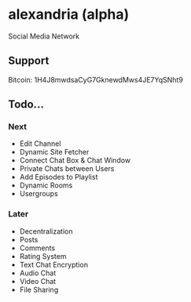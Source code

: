 alexandria (alpha)
==================
Social Media Network

## Support
Bitcoin: 1H4J8mwdsaCyG7GknewdMws4JE7YqSNht9


## Todo...


### Next
- Edit Channel
- Dynamic Site Fetcher
- Connect Chat Box & Chat Window
- Private Chats between Users
- Add Episodes to Playlist
- Dynamic Rooms
- Usergroups


### Later
- Decentralization
- Posts
- Comments
- Rating System
- Text Chat Encryption
- Audio Chat
- Video Chat
- File Sharing